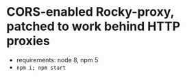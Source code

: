 # CORS-enabled Rocky-proxy, patched to work behind HTTP proxies

- requirements: node 8, npm 5
- `npm i; npm start`
